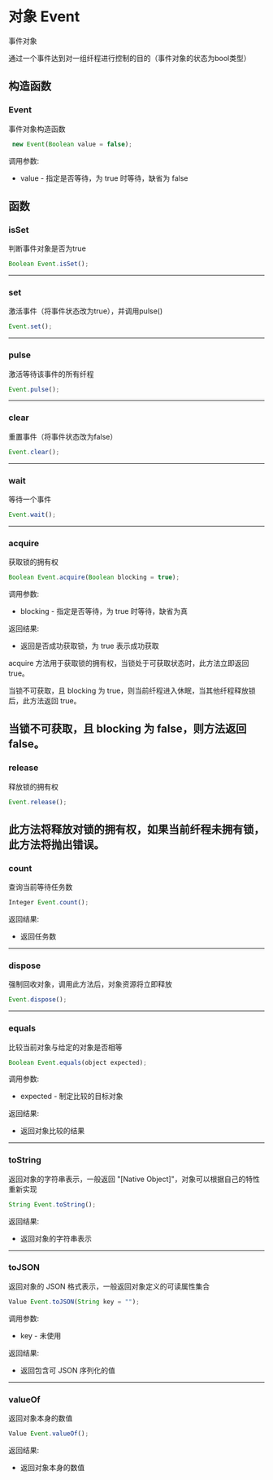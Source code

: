 # 对象 Event
事件对象

通过一个事件达到对一组纤程进行控制的目的（事件对象的状态为bool类型）
## 构造函数
        
### Event
事件对象构造函数
```JavaScript
 new Event(Boolean value = false);
```

调用参数:
* value - 指定是否等待，为 true 时等待，缺省为 false

## 函数
        
### isSet
判断事件对象是否为true
```JavaScript
Boolean Event.isSet();
```

--------------------------
### set
激活事件（将事件状态改为true），并调用pulse()
```JavaScript
Event.set();
```

--------------------------
### pulse
激活等待该事件的所有纤程
```JavaScript
Event.pulse();
```

--------------------------
### clear
重置事件（将事件状态改为false）
```JavaScript
Event.clear();
```

--------------------------
### wait
等待一个事件
```JavaScript
Event.wait();
```

--------------------------
### acquire
获取锁的拥有权
```JavaScript
Boolean Event.acquire(Boolean blocking = true);
```

调用参数:
* blocking - 指定是否等待，为 true 时等待，缺省为真

返回结果:
* 返回是否成功获取锁，为 true 表示成功获取

acquire 方法用于获取锁的拥有权，当锁处于可获取状态时，此方法立即返回 true。

当锁不可获取，且 blocking 为 true，则当前纤程进入休眠，当其他纤程释放锁后，此方法返回 true。

当锁不可获取，且 blocking 为 false，则方法返回 false。
--------------------------
### release
释放锁的拥有权
```JavaScript
Event.release();
```

此方法将释放对锁的拥有权，如果当前纤程未拥有锁，此方法将抛出错误。
--------------------------
### count
查询当前等待任务数
```JavaScript
Integer Event.count();
```

返回结果:
* 返回任务数

--------------------------
### dispose
强制回收对象，调用此方法后，对象资源将立即释放
```JavaScript
Event.dispose();
```

--------------------------
### equals
比较当前对象与给定的对象是否相等
```JavaScript
Boolean Event.equals(object expected);
```

调用参数:
* expected - 制定比较的目标对象

返回结果:
* 返回对象比较的结果

--------------------------
### toString
返回对象的字符串表示，一般返回 "[Native Object]"，对象可以根据自己的特性重新实现
```JavaScript
String Event.toString();
```

返回结果:
* 返回对象的字符串表示

--------------------------
### toJSON
返回对象的 JSON 格式表示，一般返回对象定义的可读属性集合
```JavaScript
Value Event.toJSON(String key = "");
```

调用参数:
* key - 未使用

返回结果:
* 返回包含可 JSON 序列化的值

--------------------------
### valueOf
返回对象本身的数值
```JavaScript
Value Event.valueOf();
```

返回结果:
* 返回对象本身的数值

